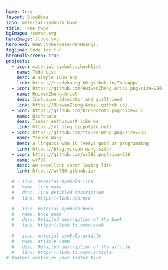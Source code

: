 ```yaml
---
home: true
layout: BlogHome
icon: material-symbols:home
title: Home Page
bgImage: /cover.svg
heroImage: /logo.svg
heroText: WWW::CyberBase(NanHuang);
tagline: Code for fun
heroFullScreen: true
projects:
  - icon: material-symbols:checklist
    name: Todo List
    desc: A simple TODO app
    link: https://teddyhuang-00.github.io/TodoApp/
  - icon: https://github.com/HuiwenZheng-Ariel.png?size=256
    name: HuiwenZheng-Ariel
    desc: Inclusion advocator and girlfriend
    link: https://HuiwenZheng-Ariel.github.io/
  - icon: https://github.com/bic-potato.png?size=256
    name: BicPotato
    desc: Tinker enthusiast like me
    link: https://v2.blog.bicpotato.net/
  - icon: https://github.com/Yixuan-Wang.png?size=256
    name: Yixuan Wang
    desc: A linguist who is (very) good at programming
    link: https://blog.yixuan-wang.site/
  - icon: https://github.com/wr786.png?size=256
    name: wr786
    desc: An excellent coder loving life
    link: https://wr786.github.io/

  # - icon: material-symbols:link
  #   name: link name
  #   desc: link detailed description
  #   link: https://link.address

  # - icon: material-symbols:book
  #   name: book name
  #   desc: Detailed description of the book
  #   link: https://link.to.your.book

  # - icon: material-symbols:article
  #   name: article name
  #   desc: Detailed description of the article
  #   link: https://link.to.your.article
# footer: customize your footer text
---
```

